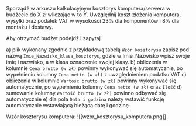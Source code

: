 Sporządź w arkuszu kalkulacyjnym kosztorys komputera/serwera w budżecie do X zł wliczając w to Y. Uwzględnij koszt złożenia komputera, wysyłki oraz podatek VAT w wysokości 23% dla komponentów i 8% dla montażu i dostawy.

Aby otrzymać budżet podejdź i zapytaj.

a) plik wykonany zgodnie z przykładową tabelą `Wzór kosztorysu` zapisz pod nazwą `Imie_Nazwisko_klasa_kosztorys`, gdzie w Imie_Nazwisko wpisz swoje imię i nazwisko, a w klasa oznaczenie swojej klasy.
b) obliczenia w kolumnie `Cena brutto (w zł)` powinny wykonywać się automatycznie, po wypełnieniu kolumny `Cena netto (w zł)` z uwzględnieniem podatku VAT
c) obliczenia w kolumnie `Wartość brutto (w zł)` powinny wykonywać się automatycznie, po wypełnieniu kolumny `Cena netto (w zł)` oraz `Ilość`
d) sumowanie kolumny `Wartość brutto (w zł)` powinno odbywać się automatycznie
e) dla pola `Data i godzina` należy wstawić funkcję automatycznie wstawiającą bieżącą datę i godzinę

Wzór kosztorysu komputera:
![[wzor_kosztorysu_komputera.png]]